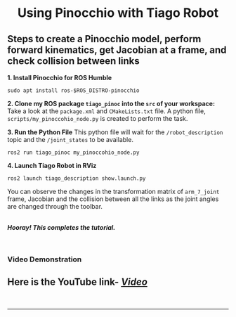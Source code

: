 <center>
    <h1>Using Pinocchio with Tiago Robot</h1>
</center>

## Steps to create a Pinocchio model, perform forward kinematics, get Jacobian at a frame, and check collision between links 

**1. Install Pinocchio for ROS Humble** 
    
    sudo apt install ros-$ROS_DISTRO-pinocchio



**2. Clone my ROS package `tiago_pinoc` into the `src` of your workspace:**
Take a look at the `package.xml` and `CMakeLists.txt` file. A python file, `scripts/my_pinoccohio_node.py` is created to perform the task.

**3. Run the Python File** 
This python file will wait for the `/robot_description` topic and the `/joint_states` to be available.
    
    ros2 run tiago_pinoc my_pinoccohio_node.py
    

**4. Launch Tiago Robot in RViz** 
    
    ros2 launch tiago_description show.launch.py
    
You can observe the changes in the transformation matrix of `arm_7_joint` frame, Jacobian and the collision between all the links as the joint angles are changed through the toolbar.


<p></br><b><i>Hooray! This completes the tutorial.</i></b></p>

</br>

### Video Demonstration
Here is the YouTube link- *[Video](https://youtu.be/kzp-68Wxv74)*
---

</br>

---
